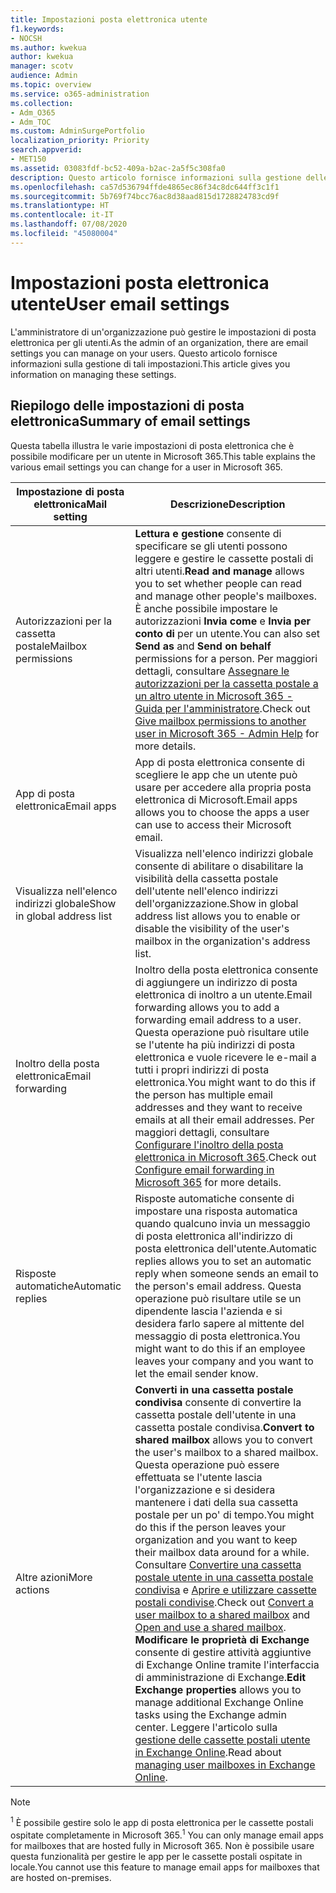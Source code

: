 ```yaml
---
title: Impostazioni posta elettronica utente
f1.keywords:
- NOCSH
ms.author: kwekua
author: kwekua
manager: scotv
audience: Admin
ms.topic: overview
ms.service: o365-administration
ms.collection:
- Adm_O365
- Adm_TOC
ms.custom: AdminSurgePortfolio
localization_priority: Priority
search.appverid:
- MET150
ms.assetid: 03083fdf-bc52-409a-b2ac-2a5f5c308fa0
description: Questo articolo fornisce informazioni sulla gestione delle impostazioni per gli utenti.
ms.openlocfilehash: ca57d536794ffde4865ec86f34c8dc644ff3c1f1
ms.sourcegitcommit: 5b769f74bcc76ac8d38aad815d1728824783cd9f
ms.translationtype: HT
ms.contentlocale: it-IT
ms.lasthandoff: 07/08/2020
ms.locfileid: "45080004"
---
```

# <a name="user-email-settings"></a><span data-ttu-id="c43ac-103">Impostazioni posta elettronica utente</span><span class="sxs-lookup"><span data-stu-id="c43ac-103">User email settings</span></span>

<span data-ttu-id="c43ac-104">L'amministratore di un'organizzazione può gestire le impostazioni di posta elettronica per gli utenti.</span><span class="sxs-lookup"><span data-stu-id="c43ac-104">As the admin of an organization, there are email settings you can manage on your users.</span></span> <span data-ttu-id="c43ac-105">Questo articolo fornisce informazioni sulla gestione di tali impostazioni.</span><span class="sxs-lookup"><span data-stu-id="c43ac-105">This article gives you information on managing these settings.</span></span>

## <a name="summary-of-email-settings"></a><span data-ttu-id="c43ac-106">Riepilogo delle impostazioni di posta elettronica</span><span class="sxs-lookup"><span data-stu-id="c43ac-106">Summary of email settings</span></span>

<span data-ttu-id="c43ac-107">Questa tabella illustra le varie impostazioni di posta elettronica che è possibile modificare per un utente in Microsoft 365.</span><span class="sxs-lookup"><span data-stu-id="c43ac-107">This table explains the various email settings you can change for a user in Microsoft 365.</span></span>


|<span data-ttu-id="c43ac-108">Impostazione di posta elettronica</span><span class="sxs-lookup"><span data-stu-id="c43ac-108">Mail setting</span></span>|<span data-ttu-id="c43ac-109">Descrizione</span><span class="sxs-lookup"><span data-stu-id="c43ac-109">Description</span></span>  |
|---------|---------|
|<span data-ttu-id="c43ac-110">Autorizzazioni per la cassetta postale</span><span class="sxs-lookup"><span data-stu-id="c43ac-110">Mailbox permissions</span></span>| <span data-ttu-id="c43ac-111">**Lettura e gestione** consente di specificare se gli utenti possono leggere e gestire le cassette postali di altri utenti.</span><span class="sxs-lookup"><span data-stu-id="c43ac-111">**Read and manage** allows you to set whether people can read and manage other people's mailboxes.</span></span> <span data-ttu-id="c43ac-112">È anche possibile impostare le autorizzazioni **Invia come** e **Invia per conto di** per un utente.</span><span class="sxs-lookup"><span data-stu-id="c43ac-112">You can also set **Send as** and **Send on behalf** permissions for a person.</span></span> <span data-ttu-id="c43ac-113">Per maggiori dettagli, consultare [Assegnare le autorizzazioni per la cassetta postale a un altro utente in Microsoft 365 - Guida per l'amministratore](../add-users/give-mailbox-permissions-to-another-user.md).</span><span class="sxs-lookup"><span data-stu-id="c43ac-113">Check out [Give mailbox permissions to another user in Microsoft 365 - Admin Help](../add-users/give-mailbox-permissions-to-another-user.md) for more details.</span></span> |
|<span data-ttu-id="c43ac-114">App di posta elettronica</span><span class="sxs-lookup"><span data-stu-id="c43ac-114">Email apps</span></span>| <span data-ttu-id="c43ac-115">App di posta elettronica consente di scegliere le app che un utente può usare per accedere alla propria posta elettronica di Microsoft.</span><span class="sxs-lookup"><span data-stu-id="c43ac-115">Email apps allows you to choose the apps a user can use to access their Microsoft email.</span></span> |
|<span data-ttu-id="c43ac-116">Visualizza nell'elenco indirizzi globale</span><span class="sxs-lookup"><span data-stu-id="c43ac-116">Show in global address list</span></span>| <span data-ttu-id="c43ac-117">Visualizza nell'elenco indirizzi globale consente di abilitare o disabilitare la visibilità della cassetta postale dell'utente nell'elenco indirizzi dell'organizzazione.</span><span class="sxs-lookup"><span data-stu-id="c43ac-117">Show in global address list allows you to enable or disable the visibility of the user's mailbox in the organization's address list.</span></span> |
|<span data-ttu-id="c43ac-118">Inoltro della posta elettronica</span><span class="sxs-lookup"><span data-stu-id="c43ac-118">Email forwarding</span></span>|<span data-ttu-id="c43ac-119">Inoltro della posta elettronica consente di aggiungere un indirizzo di posta elettronica di inoltro a un utente.</span><span class="sxs-lookup"><span data-stu-id="c43ac-119">Email forwarding allows you to add a forwarding email address to a user.</span></span> <span data-ttu-id="c43ac-120">Questa operazione può risultare utile se l'utente ha più indirizzi di posta elettronica e vuole ricevere le e-mail a tutti i propri indirizzi di posta elettronica.</span><span class="sxs-lookup"><span data-stu-id="c43ac-120">You might want to do this if the person has multiple email addresses and they want to receive emails at all their email addresses.</span></span> <span data-ttu-id="c43ac-121">Per maggiori dettagli, consultare [Configurare l'inoltro della posta elettronica in Microsoft 365](configure-email-forwarding.md).</span><span class="sxs-lookup"><span data-stu-id="c43ac-121">Check out [Configure email forwarding in Microsoft 365](configure-email-forwarding.md) for more details.</span></span>|
|<span data-ttu-id="c43ac-122">Risposte automatiche</span><span class="sxs-lookup"><span data-stu-id="c43ac-122">Automatic replies</span></span>|<span data-ttu-id="c43ac-123">Risposte automatiche consente di impostare una risposta automatica quando qualcuno invia un messaggio di posta elettronica all'indirizzo di posta elettronica dell'utente.</span><span class="sxs-lookup"><span data-stu-id="c43ac-123">Automatic replies allows you to set an automatic reply when someone sends an email to the person's email address.</span></span> <span data-ttu-id="c43ac-124">Questa operazione può risultare utile se un dipendente lascia l'azienda e si desidera farlo sapere al mittente del messaggio di posta elettronica.</span><span class="sxs-lookup"><span data-stu-id="c43ac-124">You might want to do this if an employee leaves your company and you want to let the email sender know.</span></span>|
|<span data-ttu-id="c43ac-125">Altre azioni</span><span class="sxs-lookup"><span data-stu-id="c43ac-125">More actions</span></span>| <span data-ttu-id="c43ac-126">**Converti in una cassetta postale condivisa** consente di convertire la cassetta postale dell'utente in una cassetta postale condivisa.</span><span class="sxs-lookup"><span data-stu-id="c43ac-126">**Convert to shared mailbox** allows you to convert the user's mailbox to a shared mailbox.</span></span> <span data-ttu-id="c43ac-127">Questa operazione può essere effettuata se l'utente lascia l'organizzazione e si desidera mantenere i dati della sua cassetta postale per un po' di tempo.</span><span class="sxs-lookup"><span data-stu-id="c43ac-127">You might do this if the person leaves your organization and you want to keep their mailbox data around for a while.</span></span> <span data-ttu-id="c43ac-128">Consultare [Convertire una cassetta postale utente in una cassetta postale condivisa](convert-user-mailbox-to-shared-mailbox.md) e [Aprire e utilizzare cassette postali condivise](https://support.microsoft.com/office/d94a8e9e-21f1-4240-808b-de9c9c088afd).</span><span class="sxs-lookup"><span data-stu-id="c43ac-128">Check out [Convert a user mailbox to a shared mailbox](convert-user-mailbox-to-shared-mailbox.md) and [Open and use a shared mailbox](https://support.microsoft.com/office/d94a8e9e-21f1-4240-808b-de9c9c088afd).</span></span></br><span data-ttu-id="c43ac-129">**Modificare le proprietà di Exchange** consente di gestire attività aggiuntive di Exchange Online tramite l'interfaccia di amministrazione di Exchange.</span><span class="sxs-lookup"><span data-stu-id="c43ac-129">**Edit Exchange properties** allows you to manage additional Exchange Online tasks using the Exchange admin center.</span></span> <span data-ttu-id="c43ac-130">Leggere l'articolo sulla [gestione delle cassette postali utente in Exchange Online](https://docs.microsoft.com/exchange/recipients-in-exchange-online/manage-user-mailboxes/manage-user-mailboxes).</span><span class="sxs-lookup"><span data-stu-id="c43ac-130">Read about [managing user mailboxes in Exchange Online](https://docs.microsoft.com/exchange/recipients-in-exchange-online/manage-user-mailboxes/manage-user-mailboxes).</span></span>|

> [!NOTE]
>
> <span data-ttu-id="c43ac-131"><sup>1</sup> È possibile gestire solo le app di posta elettronica per le cassette postali ospitate completamente in Microsoft 365.</span><span class="sxs-lookup"><span data-stu-id="c43ac-131"><sup>1</sup> You can only manage email apps for mailboxes that are hosted fully in Microsoft 365.</span></span> <span data-ttu-id="c43ac-132">Non è possibile usare questa funzionalità per gestire le app per le cassette postali ospitate in locale.</span><span class="sxs-lookup"><span data-stu-id="c43ac-132">You cannot use this feature to manage email apps for mailboxes that are hosted on-premises.</span></span>
